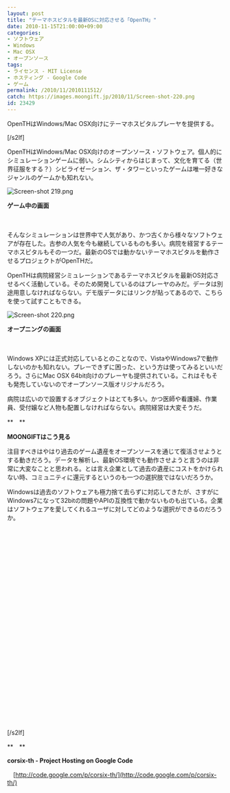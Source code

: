 ```yaml
---
layout: post
title: "テーマホスピタルを最新OSに対応させる「OpenTH」"
date: 2010-11-15T21:00:00+09:00
categories:
- ソフトウェア
- Windows
- Mac OSX
- オープンソース
tags: 
- ライセンス - MIT License
- ホスティング - Google Code
- ゲーム
permalink: /2010/11/2010111512/
catch: https://images.moongift.jp/2010/11/Screen-shot-220.png
id: 23429
---
```

  

OpenTHはWindows/Mac OSX向けにテーマホスピタルプレーヤを提供する。

[/s2If]  
  

OpenTHはWindows/Mac OSX向けのオープンソース・ソフトウェア。個人的にシミュレーションゲームに弱い。シムシティからはじまって、文化を育てる（世界征服をする？）シビライゼーション、ザ・タワーといったゲームは唯一好きなジャンルのゲームかも知れない。

  

![Screen-shot 219.png](https://images.moongift.jp/2010/11/Screen-shot-219.png)  
  
**ゲーム中の画面**

  

　

  

そんなシミュレーションは世界中で人気があり、かつ古くから様々なソフトウェアが存在した。古参の人気を今も継続しているものも多い。病院を経営するテーマホスピタルもその一つだ。最新のOSでは動かないテーマホスピタルを動作させるプロジェクトがOpenTHだ。

  
<!--more-->

OpenTHは病院経営シミュレーションであるテーマホスピタルを最新OS対応させるべく活動している。そのため開発しているのはプレーヤのみだ。データは別途用意しなければならない。デモ版データにはリンクが貼ってあるので、こちらを使って試すこともできる。

  

![Screen-shot 220.png](https://images.moongift.jp/2010/11/Screen-shot-220.png)  
  
**オープニングの画面**

  

　

  

Windows XPには正式対応しているとのことなので、VistaやWindows7で動作しないのかも知れない。プレーできずに困った、という方は使ってみるといいだろう。さらにMac OSX 64bit向けのプレーヤも提供されている。これはそもそも発売していないのでオープンソース版オリジナルだろう。

  

病院は広いので設置するオブジェクトはとても多い。かつ医師や看護婦、作業員、受付嬢など人物も配置しなければならない。病院経営は大変そうだ。

  

**　**

  

**MOONGIFTはこう見る**

  

注目すべきはやはり過去のゲーム遺産をオープンソースを通じて復活させようとする動きだろう。データを解析し、最新OS環境でも動作させようと言うのは非常に大変なことと思われる。とは言え企業として過去の遺産にコストをかけられない時、コミュニティに還元するというのも一つの選択肢ではないだろうか。

  

Windowsは過去のソフトウェアも極力捨て去らずに対応してきたが、さすがにWindows7になって32bitの問題やAPIの互換性で動かないものも出ている。企業はソフトウェアを愛してくれるユーザに対してどのような選択ができるのだろうか。

  

<object width="640" height="385"><br><param name="movie" value="http://www.youtube.com/v/yPodUV8ZrP0?fs=1&amp;hl=ja_JP">
<br><param name="allowFullScreen" value="true">
<br><param name="allowscriptaccess" value="always">
<br><embed src="http://www.youtube.com/v/yPodUV8ZrP0?fs=1&amp;hl=ja_JP" type="application/x-shockwave-flash" allowscriptaccess="always" allowfullscreen="true" width="640" height="385"></embed><br></object>

[/s2If]  
  

**　**

  

**corsix-th - Project Hosting on Google Code**  
  
　[http://code.google.com/p/corsix-th/](http://code.google.com/p/corsix-th/)

  
